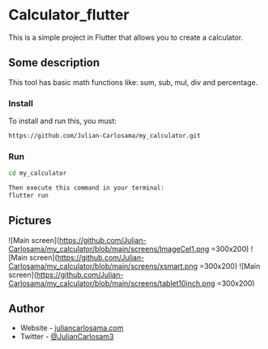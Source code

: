# Calculator_flutter

This is a simple project in Flutter that allows you to create a calculator.

## Some description

This tool has basic math functions like: sum, sub, mul, div and percentage.

### Install

To install and run this, you must:

```bash
https://github.com/Julian-Carlosama/my_calculator.git
````
### Run 
```bash
cd my_calculator

Then execute this command in your terminal:
flutter run
````
## Pictures
![Main screen](https://github.com/Julian-Carlosama/my_calculator/blob/main/screens/ImageCel1.png =300x200)
![Main screen](https://github.com/Julian-Carlosama/my_calculator/blob/main/screens/xsmart.png =300x200)
![Main screen](https://github.com/Julian-Carlosama/my_calculator/blob/main/screens/tablet10inch.png =300x200)


## Author

- Website - [juliancarlosama.com](https://juliancarlosama.com)
- Twitter - [@JulianCarlosam3](https://www.twitter.com/JulianCarlosam3)

